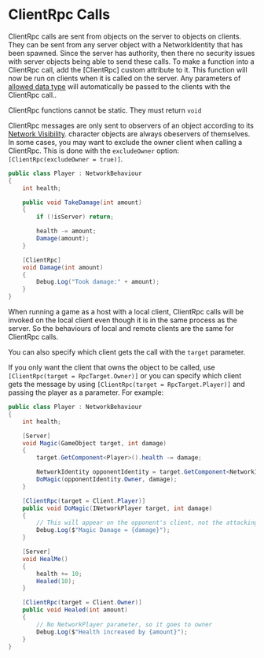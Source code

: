# ClientRpc Calls

ClientRpc calls are sent from objects on the server to objects on clients. They can be sent from any server object with a NetworkIdentity that has been spawned. Since the server has authority, then there no security issues with server objects being able to send these calls. To make a function into a ClientRpc call, add the [ClientRpc] custom attribute to it. This function will now be run on clients when it is called on the server. Any parameters of [allowed data type](../DataTypes.md) will automatically be passed to the clients with the ClientRpc call..

ClientRpc functions cannot be static.  They must return `void`

ClientRpc messages are only sent to observers of an object according to its [Network Visibility](../Visibility.md). character objects are always obeservers of themselves. In some cases, you may want to exclude the owner client when calling a ClientRpc.  This is done with the `excludeOwner` option: `[ClientRpc(excludeOwner = true)]`.

``` cs
public class Player : NetworkBehaviour
{
    int health;

    public void TakeDamage(int amount)
    {
        if (!isServer) return;

        health -= amount;
        Damage(amount);
    }

    [ClientRpc]
    void Damage(int amount)
    {
        Debug.Log("Took damage:" + amount);
    }
}
```

When running a game as a host with a local client, ClientRpc calls will be invoked on the local client even though it is in the same process as the server. So the behaviours of local and remote clients are the same for ClientRpc calls.

You can also specify which client gets the call with the `target` parameter. 

If you only want the client that owns the object to be called,  use `[ClientRpc(target = RpcTarget.Owner)]` or you can specify which client gets the message by using `[ClientRpc(target = RpcTarget.Player)]` and passing the player as a parameter.  For example:

``` cs
public class Player : NetworkBehaviour
{
    int health;

    [Server]
    void Magic(GameObject target, int damage)
    {
        target.GetComponent<Player>().health -= damage;

        NetworkIdentity opponentIdentity = target.GetComponent<NetworkIdentity>();
        DoMagic(opponentIdentity.Owner, damage);
    }

    [ClientRpc(target = Client.Player)]
    public void DoMagic(INetworkPlayer target, int damage)
    {
        // This will appear on the opponent's client, not the attacking player's
        Debug.Log($"Magic Damage = {damage}");
    }

    [Server]
    void HealMe()
    {
        health += 10;
        Healed(10);
    }

    [ClientRpc(target = Client.Owner)]
    public void Healed(int amount)
    {
        // No NetworkPlayer parameter, so it goes to owner
        Debug.Log($"Health increased by {amount}");
    }
}
```
